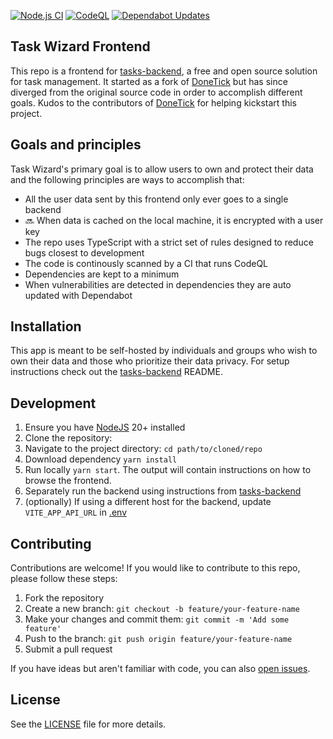 [![Node.js CI](https://github.com/dkhalife/tasks-frontend/actions/workflows/ci.yml/badge.svg)](https://github.com/dkhalife/tasks-frontend/actions/workflows/ci.yml) [![CodeQL](https://github.com/dkhalife/tasks-frontend/actions/workflows/github-code-scanning/codeql/badge.svg)](https://github.com/dkhalife/tasks-frontend/actions/workflows/github-code-scanning/codeql) 
[![Dependabot Updates](https://github.com/dkhalife/tasks-frontend/actions/workflows/dependabot/dependabot-updates/badge.svg)](https://github.com/dkhalife/tasks-frontend/actions/workflows/dependabot/dependabot-updates)

## Task Wizard Frontend

This repo is a frontend for [tasks-backend](https://github.com/dkhalife/tasks-backend), a free and open source solution for task management. It started as a fork of [DoneTick](https://github.com/donetick/frontend) but has since diverged from the original source code in order to accomplish different goals. Kudos to the contributors of [DoneTick](https://github.com/donetick/frontend) for helping kickstart this project.

## Goals and principles

Task Wizard's primary goal is to allow users to own and protect their data and the following principles are ways to accomplish that:

* All the user data sent by this frontend only ever goes to a single backend
* 🔜 When data is cached on the local machine, it is encrypted with a user key
* The repo uses TypeScript with a strict set of rules designed to reduce bugs closest to development
* The code is continously scanned by a CI that runs CodeQL
* Dependencies are kept to a minimum
* When vulnerabilities are detected in dependencies they are auto updated with Dependabot

## Installation

This app is meant to be self-hosted by individuals and groups who wish to own their data and those who prioritize their data privacy. For setup instructions check out the [tasks-backend](https://github.com/dkhalife/tasks-backend) README.

## Development

1. Ensure you have [NodeJS](https://nodejs.org) 20+ installed
1. Clone the repository:
1. Navigate to the project directory: `cd path/to/cloned/repo`
1. Download dependency `yarn install`
1. Run locally `yarn start`. The output will contain instructions on how to browse the frontend.
1. Separately run the backend using instructions from [tasks-backend](https://github.com/dkhalife/tasks-backend)
1. (optionally) If using a different host for the backend, update `VITE_APP_API_URL` in [.env](./.env)

## Contributing

Contributions are welcome! If you would like to contribute to this repo, please follow these steps:

1. Fork the repository
1. Create a new branch: `git checkout -b feature/your-feature-name`
1. Make your changes and commit them: `git commit -m 'Add some feature'`
1. Push to the branch: `git push origin feature/your-feature-name`
1. Submit a pull request

If you have ideas but aren't familiar with code, you can also [open issues](https://github.com/dkhalife/tasks-frontend/issues).

## License

See the [LICENSE](LICENSE) file for more details.
